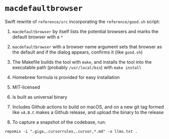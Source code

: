 
# `macdefaultbrowser`

Swift rewrite of `reference/src` incorporating the `reference/good.sh` script:

1. `macdefaultbrowser` by itself lists the potential browsers and marks the default browser with a `*`

2. `macdefaultbrowser` with a browser name argument sets that browser as the default and if the dialog appears, confirms it (like `good.sh`)

3. The Makefile builds the tool with `make`, and installs the tool into the executable path (probably `/usr/local/bin`) with `make install`

4. Homebrew formula is provided for easy installation

5. MIT-licensed

6. Is built as universal binary

7. Includes Github actions to build on macOS, and on a new git tag formed like `vA.B.C` makes a Github release, and upload the binary to the release

8. To capture a snapshot of the codebase, run:

```
repomix -i ".giga,.cursorrules,.cursor,*.md" -o llms.txt .
```


